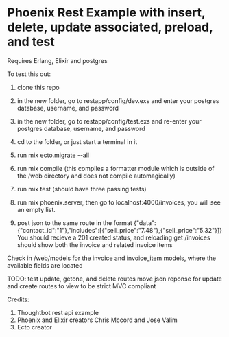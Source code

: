 # Phoenix Rest Example with insert, delete, update associated, preload, and test

Requires Erlang, Elixir and postgres

To test this out:

1. clone this repo
2. in the new folder, go to restapp/config/dev.exs and enter your postgres database, username, and password
3. in the new folder, go to restapp/config/test.exs and re-enter your postgres database, username, and password
4. cd to the folder, or just start a terminal in it
5. run mix ecto.migrate --all
6. run mix compile (this compiles a formatter module which is outside of the /web directory and does not compile automagically)
7. run mix test (should have three passing tests)

8. run mix phoenix.server, then go to localhost:4000/invoices, you will see an empty list.
9. post json to the same route in the format {"data":{"contact_id":"1"},"includes":[{"sell_price":"7.48"},{"sell_price":"5.32"}]} 
You should recieve a 201 created status, and reloading get /invoices should show both the invoice and related invoice items

Check in /web/models for the invoice and invoice_item models, where the available fields are located

TODO:
test update, getone, and delete routes
move json reponse for update and create routes to view to be strict MVC compliant


Credits:
1. Thoughtbot rest api example
2. Phoenix and Elixir creators Chris Mccord and Jose Valim
3. Ecto creator